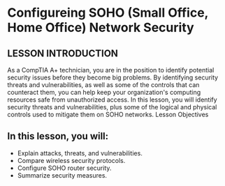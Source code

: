 # Configureing SOHO (Small Office, Home Office) Network Security

## LESSON INTRODUCTION

As a CompTIA A+ technician, you are in the position to identify potential security issues before they become big problems. By identifying security threats and vulnerabilities, as well as some of the controls that can counteract them, you can help keep your organization's computing resources safe from unauthorized access. In this lesson, you will identify security threats and vulnerabilities, plus some of the logical and physical controls used to mitigate them on SOHO networks.
Lesson Objectives

## In this lesson, you will:

- Explain attacks, threats, and vulnerabilities.
- Compare wireless security protocols.
- Configure SOHO router security.
- Summarize security measures.